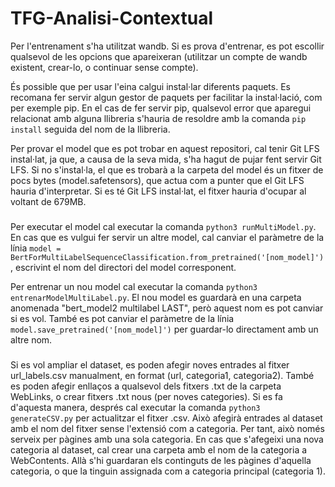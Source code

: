 # TFG-Analisi-Contextual

Per l'entrenament s'ha utilitzat wandb. Si es prova d'entrenar, es pot escollir qualsevol de les opcions que apareixeran (utilitzar un compte de wandb existent, crear-lo, o continuar sense compte).

És possible que per usar l'eina calgui instal·lar diferents paquets. Es recomana fer servir algun gestor de paquets per facilitar la instal·lació, com per exemple pip. En el cas de fer servir pip, qualsevol error que aparegui relacionat amb alguna llibreria s'hauria de resoldre amb la comanda `pip install` seguida del nom de la llibreria.

Per provar el model que es pot trobar en aquest repositori, cal tenir Git LFS instal·lat, ja que, a causa de la seva mida, s'ha hagut de pujar fent servir Git LFS. Si no s'instal·la, el que es trobarà a la carpeta del model és un fitxer de pocs bytes (model.safetensors), que actua com a punter que el Git LFS hauria d'interpretar. Si es té Git LFS instal·lat, el fitxer hauria d'ocupar al voltant de 679MB.

###

Per executar el model cal executar la comanda `python3 runMultiModel.py`. En cas que es vulgui fer servir un altre model, cal canviar el paràmetre de la línia `model = BertForMultiLabelSequenceClassification.from_pretrained('[nom_model]')`, escrivint el nom del directori del model corresponent.

Per entrenar un nou model cal executar la comanda `python3 entrenarModelMultiLabel.py`. El nou model es guardarà en una carpeta anomenada "bert_model2 multilabel LAST", però aquest nom es pot canviar si es vol. També es pot canviar el paràmetre de la línia `model.save_pretrained('[nom_model]')` per guardar-lo directament amb un altre nom.

### 

Si es vol ampliar el dataset, es poden afegir noves entrades al fitxer url_labels.csv manualment, en format (url, categoria1, categoria2). També es poden afegir enllaços a qualsevol dels fitxers .txt de la carpeta WebLinks, o crear fitxers .txt nous (per noves categories). Si es fa d'aquesta manera, després cal executar la comanda `python3 generateCSV.py` per actualitzar el fitxer .csv. Això afegirà entrades al dataset amb el nom del fitxer sense l'extensió com a categoria. Per tant, això només serveix per pàgines amb una sola categoria. En cas que s'afegeixi una nova categoria al dataset, cal crear una carpeta amb el nom de la categoria a WebContents. Allà s'hi guardaran els continguts de les pàgines d'aquella categoria, o que la tinguin assignada com a categoria principal (categoria 1).
